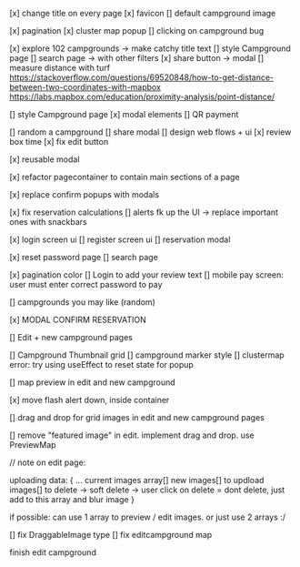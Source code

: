 [x] change title on every page
[x] favicon
[] default campground image

[x] pagination
[x] cluster map popup
[] clicking on campground bug

[x] explore 102 campgrounds -> make catchy title text
[] style Campground page
[] search page -> with other filters
[x] share button -> modal
[] measure distance with turf
https://stackoverflow.com/questions/69520848/how-to-get-distance-between-two-coordinates-with-mapbox
https://labs.mapbox.com/education/proximity-analysis/point-distance/

[] style Campground page
[x] modal elements
[] QR payment

[] random a campground
[] share modal
[] design web flows + ui
[x] review box time
[x] fix edit button

[x] reusable modal

[x] refactor pagecontainer to contain main sections of a page

[x] replace confirm popups with modals

[x] fix reservation calculations
[] alerts fk up the UI -> replace important ones with snackbars

[x] login screen ui
[] register screen ui
[] reservation modal

[x] reset password page
[] search page

[x] pagination color
[] Login to add your review text
[] mobile pay screen: user must enter correct password to pay

[] campgrounds you may like (random)

[x] MODAL CONFIRM RESERVATION

[] Edit + new campground pages

[] Campground Thumbnail grid
[] campground marker style
[] clustermap error: try using useEffect to reset state for popup

[] map preview in edit and new campground

[x] move flash alert down, inside container

[] drag and drop for grid images in edit and new campground pages

[] remove "featured image" in edit. implement drag and drop. use PreviewMap

// note on edit page:

uploading data:
{
    ...
    current images array[]
    new images[] to updload
    images[] to delete -> soft delete -> user click on delete = dont delete, just add to this array and blur image 
}

if possible: can use 1 array to preview / edit images. or just use 2 arrays :/

[] fix DraggableImage type
[] fix editcampground map

finish edit campground